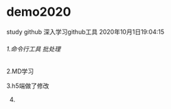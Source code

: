 # demo2020
study github  深入学习github工具      2020年10月1日19:04:15

###### 1.命令行工具     批处理

2.MD学习

3.h5端做了修改

4.
